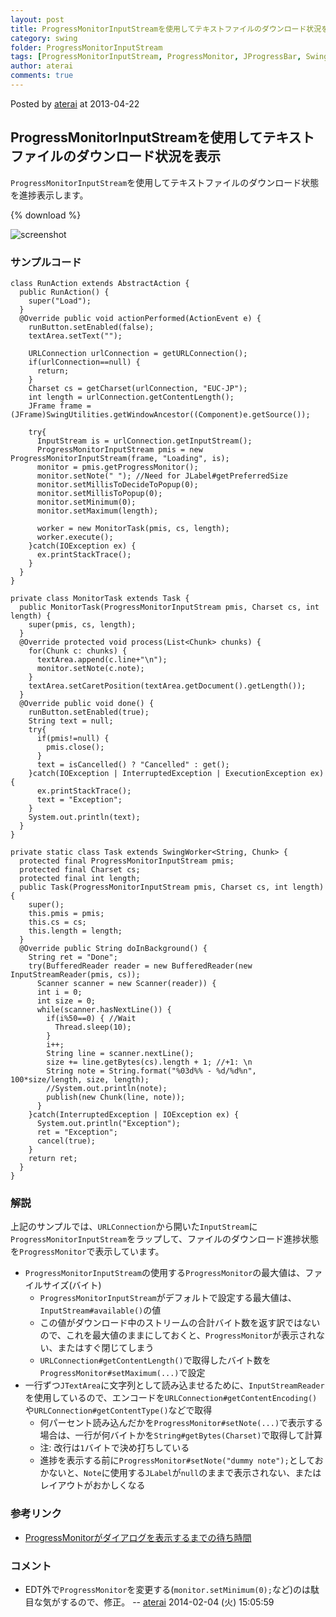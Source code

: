```yaml
---
layout: post
title: ProgressMonitorInputStreamを使用してテキストファイルのダウンロード状況を表示
category: swing
folder: ProgressMonitorInputStream
tags: [ProgressMonitorInputStream, ProgressMonitor, JProgressBar, SwingWorker, URLConnection, JTextArea]
author: aterai
comments: true
---
```


Posted by [aterai](http://terai.xrea.jp/aterai.html) at 2013-04-22

## ProgressMonitorInputStreamを使用してテキストファイルのダウンロード状況を表示
`ProgressMonitorInputStream`を使用してテキストファイルのダウンロード状態を進捗表示します。

{% download %}

![screenshot](https://lh4.googleusercontent.com/-gXnU23f7iiw/UXQuzmKdfVI/AAAAAAAABp8/aPk0QR78NlY/s800/ProgressMonitorInputStream.png)

### サンプルコード
<pre class="prettyprint"><code>class RunAction extends AbstractAction {
  public RunAction() {
    super("Load");
  }
  @Override public void actionPerformed(ActionEvent e) {
    runButton.setEnabled(false);
    textArea.setText("");

    URLConnection urlConnection = getURLConnection();
    if(urlConnection==null) {
      return;
    }
    Charset cs = getCharset(urlConnection, "EUC-JP");
    int length = urlConnection.getContentLength();
    JFrame frame = (JFrame)SwingUtilities.getWindowAncestor((Component)e.getSource());

    try{
      InputStream is = urlConnection.getInputStream();
      ProgressMonitorInputStream pmis = new ProgressMonitorInputStream(frame, "Loading", is);
      monitor = pmis.getProgressMonitor();
      monitor.setNote(" "); //Need for JLabel#getPreferredSize
      monitor.setMillisToDecideToPopup(0);
      monitor.setMillisToPopup(0);
      monitor.setMinimum(0);
      monitor.setMaximum(length);

      worker = new MonitorTask(pmis, cs, length);
      worker.execute();
    }catch(IOException ex) {
      ex.printStackTrace();
    }
  }
}

private class MonitorTask extends Task {
  public MonitorTask(ProgressMonitorInputStream pmis, Charset cs, int length) {
    super(pmis, cs, length);
  }
  @Override protected void process(List&lt;Chunk&gt; chunks) {
    for(Chunk c: chunks) {
      textArea.append(c.line+"\n");
      monitor.setNote(c.note);
    }
    textArea.setCaretPosition(textArea.getDocument().getLength());
  }
  @Override public void done() {
    runButton.setEnabled(true);
    String text = null;
    try{
      if(pmis!=null) {
        pmis.close();
      }
      text = isCancelled() ? "Cancelled" : get();
    }catch(IOException | InterruptedException | ExecutionException ex) {
      ex.printStackTrace();
      text = "Exception";
    }
    System.out.println(text);
  }
}

private static class Task extends SwingWorker&lt;String, Chunk&gt; {
  protected final ProgressMonitorInputStream pmis;
  protected final Charset cs;
  protected final int length;
  public Task(ProgressMonitorInputStream pmis, Charset cs, int length) {
    super();
    this.pmis = pmis;
    this.cs = cs;
    this.length = length;
  }
  @Override public String doInBackground() {
    String ret = "Done";
    try(BufferedReader reader = new BufferedReader(new InputStreamReader(pmis, cs));
      Scanner scanner = new Scanner(reader)) {
      int i = 0;
      int size = 0;
      while(scanner.hasNextLine()) {
        if(i%50==0) { //Wait
          Thread.sleep(10);
        }
        i++;
        String line = scanner.nextLine();
        size += line.getBytes(cs).length + 1; //+1: \n
        String note = String.format("%03d%% - %d/%d%n", 100*size/length, size, length);
        //System.out.println(note);
        publish(new Chunk(line, note));
      }
    }catch(InterruptedException | IOException ex) {
      System.out.println("Exception");
      ret = "Exception";
      cancel(true);
    }
    return ret;
  }
}
</code></pre>

### 解説
上記のサンプルでは、`URLConnection`から開いた`InputStream`に`ProgressMonitorInputStream`をラップして、ファイルのダウンロード進捗状態を`ProgressMonitor`で表示しています。

- `ProgressMonitorInputStream`の使用する`ProgressMonitor`の最大値は、ファイルサイズ(バイト)
    - `ProgressMonitorInputStream`がデフォルトで設定する最大値は、`InputStream#available()`の値
    - この値がダウンロード中のストリームの合計バイト数を返す訳ではないので、これを最大値のままにしておくと、`ProgressMonitor`が表示されない、またはすぐ閉じてしまう
    - `URLConnection#getContentLength()`で取得したバイト数を`ProgressMonitor#setMaximum(...)`で設定
- 一行ずつ`JTextArea`に文字列として読み込ませるために、`InputStreamReader`を使用しているので、エンコードを`URLConnection#getContentEncoding()`や`URLConnection#getContentType()`などで取得
    - 何パーセント読み込んだかを`ProgressMonitor#setNote(...)`で表示する場合は、一行が何バイトかを`String#getBytes(Charset)`で取得して計算
    - 注: 改行は`1`バイトで決め打ちしている
    - 進捗を表示する前に`ProgressMonitor#setNote("dummy note");`としておかないと、`Note`に使用する`JLabel`が`null`のままで表示されない、またはレイアウトがおかしくなる

<!-- dummy comment line for breaking list -->

### 参考リンク
- [ProgressMonitorがダイアログを表示するまでの待ち時間](http://terai.xrea.jp/Swing/MillisToDecideToPopup.html)

<!-- dummy comment line for breaking list -->

### コメント
- EDT外で`ProgressMonitor`を変更する(`monitor.setMinimum(0);`など)のは駄目な気がするので、修正。 -- [aterai](http://terai.xrea.jp/aterai.html) 2014-02-04 (火) 15:05:59

<!-- dummy comment line for breaking list -->

